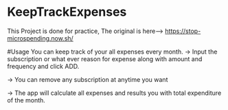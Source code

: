 # KeepTrackExpenses
This Project is done for practice, The original is here-->  https://stop-microspending.now.sh/

#Usage
You can keep track of your all expenses every month.
-> Input the subscription or what ever reason for expense along with amount and frequency and click ADD.

-> You can remove any subscription at anytime you want

-> The app will calculate all expenses and results you with total expenditure of the month.
